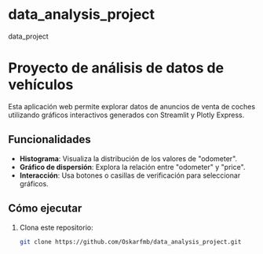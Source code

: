 # data_analysis_project
data_project

# Proyecto de análisis de datos de vehículos

Esta aplicación web permite explorar datos de anuncios de venta de coches utilizando gráficos interactivos generados con Streamlit y Plotly Express.

## Funcionalidades
- **Histograma**: Visualiza la distribución de los valores de "odometer".
- **Gráfico de dispersión**: Explora la relación entre "odometer" y "price".
- **Interacción**: Usa botones o casillas de verificación para seleccionar gráficos.

## Cómo ejecutar
1. Clona este repositorio:
   ```bash
   git clone https://github.com/Oskarfmb/data_analysis_project.git
